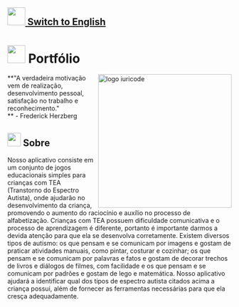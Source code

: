 ## <img src="https://cdn.discordapp.com/attachments/494996013837320193/909802763834253372/switchblue.png" width="40px;"/><a href="https://github.com/blackkseaw/SA_Android/blob/master/README-EN.md"> Switch to English </a> 

# <img src="https://cdn-icons-png.flaticon.com/512/1752/1752935.png" width="40px;" /> Portfólio

<img src="ilus-code.svg" min-width="300px" max-width="300px" width="300px" align="right" alt="logo iuricode">
<p align="left"> 
**"A verdadeira motivação vem de realização, desenvolvimento pessoal, satisfação no trabalho e reconhecimento."<br>**
- Frederick Herzberg
</p>

## <img src="https://cdn-icons-png.flaticon.com/512/1752/1752919.png" width="30px;" /> Sobre

Nosso aplicativo consiste em um conjunto de jogos educacionais simples para crianças com TEA (Transtorno do Espectro Autista), onde ajudarão no desenvolvimento da criança, promovendo o aumento do raciocínio e auxílio no processo de alfabetização. Crianças com TEA possuem dificuldade comunicativa e o processo de aprendizagem é diferente, portanto é importante darmos a devida atenção para que ela se desenvolva corretamente. Existem diversos tipos de autismo: os que pensam e se comunicam por imagens e gostam de praticar atividades manuais, como pintar, costurar e cozinhar; os que pensam e se comunicam por palavras e fatos e gostam de decorar trechos de livros e diálogos de filmes, com facilidade e os que pensam e se comunicam por padrões e gostam de lego e matemática. Nosso aplicativo ajudará a identificar qual dos tipos de espectro autista citados acima a criança possui, além de fornecer as ferramentas necessárias para que ela cresça adequadamente.


